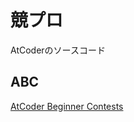 # 競プロ
AtCoderのソースコード

## ABC
[AtCoder Beginner Contests](https://atcoder.jp/contests/archive?ratedType=1&category=0&keyword=)
